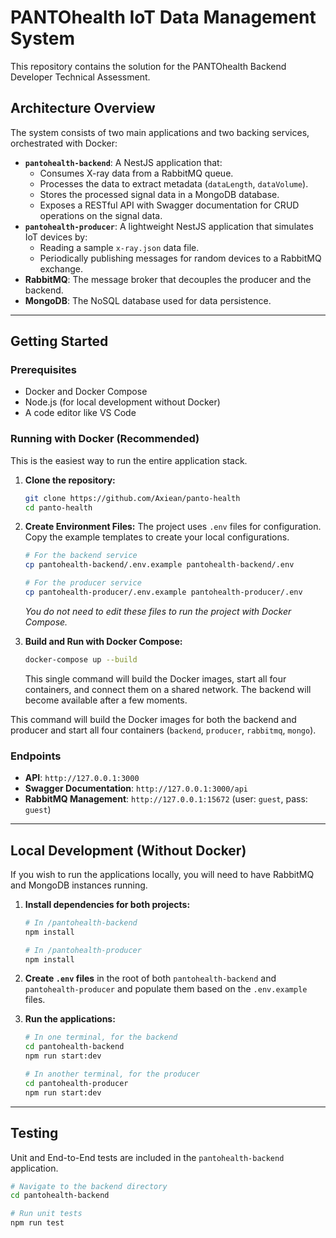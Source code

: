 # PANTOhealth IoT Data Management System

This repository contains the solution for the PANTOhealth Backend Developer Technical Assessment.

## Architecture Overview

The system consists of two main applications and two backing services, orchestrated with Docker:

- **`pantohealth-backend`**: A NestJS application that:
  - Consumes X-ray data from a RabbitMQ queue.
  - Processes the data to extract metadata (`dataLength`, `dataVolume`).
  - Stores the processed signal data in a MongoDB database.
  - Exposes a RESTful API with Swagger documentation for CRUD operations on the signal data.
- **`pantohealth-producer`**: A lightweight NestJS application that simulates IoT devices by:
  - Reading a sample `x-ray.json` data file.
  - Periodically publishing messages for random devices to a RabbitMQ exchange.
- **RabbitMQ**: The message broker that decouples the producer and the backend.
- **MongoDB**: The NoSQL database used for data persistence.

---

## Getting Started

### Prerequisites

- Docker and Docker Compose
- Node.js (for local development without Docker)
- A code editor like VS Code

### Running with Docker (Recommended)

This is the easiest way to run the entire application stack.

1.  **Clone the repository:**

    ```bash
    git clone https://github.com/Axiean/panto-health
    cd panto-health
    ```

2.  **Create Environment Files:**
    The project uses `.env` files for configuration. Copy the example templates to create your local configurations.

    ```bash
    # For the backend service
    cp pantohealth-backend/.env.example pantohealth-backend/.env

    # For the producer service
    cp pantohealth-producer/.env.example pantohealth-producer/.env
    ```

    _You do not need to edit these files to run the project with Docker Compose._

3.  **Build and Run with Docker Compose:**
    ```bash
    docker-compose up --build
    ```
    This single command will build the Docker images, start all four containers, and connect them on a shared network. The backend will become available after a few moments.

This command will build the Docker images for both the backend and producer and start all four containers (`backend`, `producer`, `rabbitmq`, `mongo`).

### Endpoints

- **API**: `http://127.0.0.1:3000`
- **Swagger Documentation**: `http://127.0.0.1:3000/api`
- **RabbitMQ Management**: `http://127.0.0.1:15672` (user: `guest`, pass: `guest`)

---

## Local Development (Without Docker)

If you wish to run the applications locally, you will need to have RabbitMQ and MongoDB instances running.

1.  **Install dependencies for both projects:**

    ```bash
    # In /pantohealth-backend
    npm install

    # In /pantohealth-producer
    npm install
    ```

2.  **Create `.env` files** in the root of both `pantohealth-backend` and `pantohealth-producer` and populate them based on the `.env.example` files.

3.  **Run the applications:**

    ```bash
    # In one terminal, for the backend
    cd pantohealth-backend
    npm run start:dev

    # In another terminal, for the producer
    cd pantohealth-producer
    npm run start:dev
    ```

---

## Testing

Unit and End-to-End tests are included in the `pantohealth-backend` application.

```bash
# Navigate to the backend directory
cd pantohealth-backend

# Run unit tests
npm run test

```
